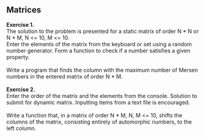 
## Matrices

<b>Exercise 1.</b>
<br>
The solution to the problem is presented for a static matrix of order N * N or N * M, N <= 10, M <= 10.<br>
Enter the elements of the matrix from the keyboard or set using a random number generator. Form a function to check if a number satisfies a given property.<br>
<br>
Write a program that finds the column with the maximum number of Mersen numbers in the entered matrix of order N * M.
<br>
<br>
<b>Exercise 2.</b>
<br>
Enter the order of the matrix and the elements from the console. Solution to submit for dynamic matrix. Inputting items from a text file is encouraged.<br>
<br>
Write a function that, in a matrix of order N * M, N, M <= 10, shifts the columns of the matrix, consisting entirely of automorphic numbers, to the left column.